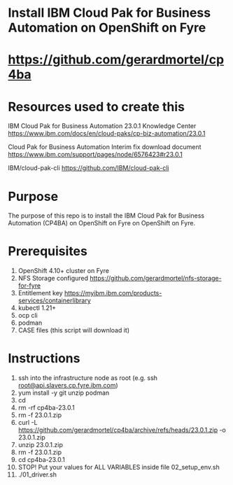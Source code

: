 # Install IBM Cloud Pak for Business Automation on OpenShift on Fyre
# https://github.com/gerardmortel/cp4ba

# Resources used to create this
IBM Cloud Pak for Business Automation 23.0.1 Knowledge Center
https://www.ibm.com/docs/en/cloud-paks/cp-biz-automation/23.0.1

Cloud Pak for Business Automation Interim fix download document
https://www.ibm.com/support/pages/node/6576423#r23.0.1

IBM/cloud-pak-cli
https://github.com/IBM/cloud-pak-cli

# Purpose
The purpose of this repo is to install the IBM Cloud Pak for Business Automation (CP4BA) on OpenShift on Fyre on OpenShift on Fyre.

# Prerequisites
1. OpenShift 4.10+ cluster on Fyre
2. NFS Storage configured https://github.com/gerardmortel/nfs-storage-for-fyre
3. Entitlement key https://myibm.ibm.com/products-services/containerlibrary
4. kubectl 1.21+
5. ocp cli
6. podman
7. CASE files (this script will download it)

# Instructions
1. ssh into the infrastructure node as root (e.g. ssh root@api.slavers.cp.fyre.ibm.com)
2. yum install -y git unzip podman
3. cd
4. rm -rf cp4ba-23.0.1
5. rm -f 23.0.1.zip
6. curl -L https://github.com/gerardmortel/cp4ba/archive/refs/heads/23.0.1.zip -o 23.0.1.zip
7. unzip 23.0.1.zip
8. rm -f 23.0.1.zip
9. cd cp4ba-23.0.1
10. STOP! Put your values for ALL VARIABLES inside file 02_setup_env.sh
11. ./01_driver.sh